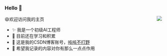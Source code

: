 ### Hello 👋

<img align="right" src="https://github-readme-stats.vercel.app/api?username=CastleDream&show_icons=true&icon_color=CE1D2D&text_color=718096&bg_color=ffffff&hide_title=true" />


😄欢迎访问我的主页

- ✨ 我是一个初级AI工程师
- 🌱 目前还在学习和积累
- 👻 这是我的CSDN博客账号，[吨吨不打野](https://blog.csdn.net/Castlehe)
- 🤡 希望我记录的内容对你有那么一点点作用
